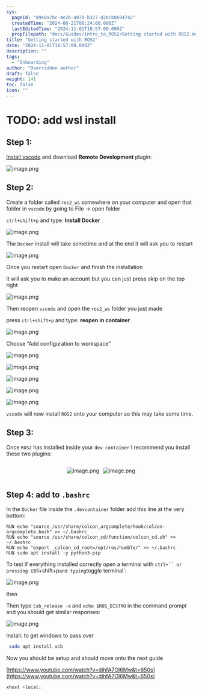 ```yaml
---
sys:
  pageId: "89e0a78c-4e2b-4070-b327-d28cb0694742"
  createdTime: "2024-08-21T00:24:00.000Z"
  lastEditedTime: "2024-11-01T18:57:00.000Z"
  propFilepath: "docs/Guides/intro_to_ROS2/Getting started with ROS2.md"
title: "Getting started with ROS2"
date: "2024-11-01T18:57:00.000Z"
description: ""
tags:
  - "Onboarding"
author: "Overridden author"
draft: false
weight: 141
toc: false
icon: ""
---
```


# TODO: add wsl install

## Step 1:

[Install vscode](https://code.visualstudio.com/download) and download **Remote Development** plugin:

![image.png](https://prod-files-secure.s3.us-west-2.amazonaws.com/d518164a-d88e-44d1-a4ee-3adb3bd8bce0/efb52993-1881-4a40-b95e-6f020334f022/image.png?X-Amz-Algorithm=AWS4-HMAC-SHA256&X-Amz-Content-Sha256=UNSIGNED-PAYLOAD&X-Amz-Credential=ASIAZI2LB4667BLZP3NS%2F20250130%2Fus-west-2%2Fs3%2Faws4_request&X-Amz-Date=20250130T121347Z&X-Amz-Expires=3600&X-Amz-Security-Token=IQoJb3JpZ2luX2VjEJz%2F%2F%2F%2F%2F%2F%2F%2F%2F%2FwEaCXVzLXdlc3QtMiJHMEUCIQC4SumYVL4qlGQXjnDqwea5jFGqCDKgSHGhSAJjhFybxAIgdVxU6aYpOzKrCEF%2FtEuEvY2L6SnYMHNGO9TQXwpSBmsqiAQIpf%2F%2F%2F%2F%2F%2F%2F%2F%2F%2FARAAGgw2Mzc0MjMxODM4MDUiDNAPDjvOKsyfyhfTdSrcA5C9CGq4t3rwph6WI5C%2Fpk41HY48PuI%2FFvmYc%2FKe84sWoQMkIb6OpoKvy6frIvzktScQHkv73svrEZxJ19LywETlT3zaAsfHz2TWfzOQXM7PqLvI67VBZOfkTjuCRLdtK0OVLugwea756xcS9ytR%2BxZ%2FMifYHooYyzkDll4ZgaOf%2FoJFXPgoHoYlCLp7VEt1%2FlN3xoQb5xLqQ3bM27SW5Te4X%2ByhiCurAUEV8aZMu4Xg2UJ7q9VP1Fq49pZULhchlIarsP%2BqFZgxHcNUdgOSkMa24xmboBnN1gmeYgVl%2FWWOtba5ReTQOFV%2BWS4hmmBQVKZhfWyjn0GjT05XGGEZ1cBB00MJGRCjHKoxRiMqu%2Fy4oOayF9gJ5ewDGn6G2BrckrPtTyvwtB1K4%2BqvZBhnffGa2AZH0pxYD80d4q1pALdGT3nQgf1r1XC1kJbpYn5aFd8EHEsVeWNHLjxBRlrv%2FMiK9%2FEgsaI6ORcuCYCS9TTcYj53fqS0Vlb8kHPWsrfP0%2BPT6eguAOVWdd9Yk8%2F0VPP%2FVxDvlsqhLYnE92TXr8uX%2Fsttw6JsSp27iWHW140aGz2EjUzdyjYmWG28dYsnrVM%2BGSqIZOT32nNqCIe8lKNcxei0O1qbigb7Mf9YMN3E7bwGOqUBAjRLqJd9ct8ychPPelFt7M30VYByWb2Joi2GPr%2Bgh%2BanDnUvS9GWkvMXKNNhQlqpCLivfg6%2FRTOiVCMYA4JaS3EPA5HZhAta%2BvLZVjnJD7rfZHO1Al1NbudFuo9wMRg3e83596lcv5twb3WhpSJy0VwQ3vc0z3%2FdbDqU2T69CqRFmNwsJ97P8WPaK4nRlBl7o3C6XNWXoxbVhBRimeX3RNOFH3xc&X-Amz-Signature=069fa8d16b7815947e6b15b65914cf010a8293c30d3a4005a51c7390a41ff4c0&X-Amz-SignedHeaders=host&x-id=GetObject)

## Step 2:

Create a folder called `ros2_ws` somewhere on your computer and open that folder in `vscode` by going to File → open folder 

`ctrl+shift+p` and type: **Install Docker**

![image.png](https://prod-files-secure.s3.us-west-2.amazonaws.com/d518164a-d88e-44d1-a4ee-3adb3bd8bce0/2269dc0e-1cd5-47ff-bceb-c04ad9b2eab0/image.png?X-Amz-Algorithm=AWS4-HMAC-SHA256&X-Amz-Content-Sha256=UNSIGNED-PAYLOAD&X-Amz-Credential=ASIAZI2LB4667BLZP3NS%2F20250130%2Fus-west-2%2Fs3%2Faws4_request&X-Amz-Date=20250130T121347Z&X-Amz-Expires=3600&X-Amz-Security-Token=IQoJb3JpZ2luX2VjEJz%2F%2F%2F%2F%2F%2F%2F%2F%2F%2FwEaCXVzLXdlc3QtMiJHMEUCIQC4SumYVL4qlGQXjnDqwea5jFGqCDKgSHGhSAJjhFybxAIgdVxU6aYpOzKrCEF%2FtEuEvY2L6SnYMHNGO9TQXwpSBmsqiAQIpf%2F%2F%2F%2F%2F%2F%2F%2F%2F%2FARAAGgw2Mzc0MjMxODM4MDUiDNAPDjvOKsyfyhfTdSrcA5C9CGq4t3rwph6WI5C%2Fpk41HY48PuI%2FFvmYc%2FKe84sWoQMkIb6OpoKvy6frIvzktScQHkv73svrEZxJ19LywETlT3zaAsfHz2TWfzOQXM7PqLvI67VBZOfkTjuCRLdtK0OVLugwea756xcS9ytR%2BxZ%2FMifYHooYyzkDll4ZgaOf%2FoJFXPgoHoYlCLp7VEt1%2FlN3xoQb5xLqQ3bM27SW5Te4X%2ByhiCurAUEV8aZMu4Xg2UJ7q9VP1Fq49pZULhchlIarsP%2BqFZgxHcNUdgOSkMa24xmboBnN1gmeYgVl%2FWWOtba5ReTQOFV%2BWS4hmmBQVKZhfWyjn0GjT05XGGEZ1cBB00MJGRCjHKoxRiMqu%2Fy4oOayF9gJ5ewDGn6G2BrckrPtTyvwtB1K4%2BqvZBhnffGa2AZH0pxYD80d4q1pALdGT3nQgf1r1XC1kJbpYn5aFd8EHEsVeWNHLjxBRlrv%2FMiK9%2FEgsaI6ORcuCYCS9TTcYj53fqS0Vlb8kHPWsrfP0%2BPT6eguAOVWdd9Yk8%2F0VPP%2FVxDvlsqhLYnE92TXr8uX%2Fsttw6JsSp27iWHW140aGz2EjUzdyjYmWG28dYsnrVM%2BGSqIZOT32nNqCIe8lKNcxei0O1qbigb7Mf9YMN3E7bwGOqUBAjRLqJd9ct8ychPPelFt7M30VYByWb2Joi2GPr%2Bgh%2BanDnUvS9GWkvMXKNNhQlqpCLivfg6%2FRTOiVCMYA4JaS3EPA5HZhAta%2BvLZVjnJD7rfZHO1Al1NbudFuo9wMRg3e83596lcv5twb3WhpSJy0VwQ3vc0z3%2FdbDqU2T69CqRFmNwsJ97P8WPaK4nRlBl7o3C6XNWXoxbVhBRimeX3RNOFH3xc&X-Amz-Signature=7b54101402e46edfea5e53ae22328adf4cf16d83c8dd54344edcab89f24cc4ba&X-Amz-SignedHeaders=host&x-id=GetObject)

The `Docker` install will take sometime and at the end it will ask you to restart

![image.png](https://prod-files-secure.s3.us-west-2.amazonaws.com/d518164a-d88e-44d1-a4ee-3adb3bd8bce0/ed233f78-be33-4b1f-b89c-9c346c0e961e/image.png?X-Amz-Algorithm=AWS4-HMAC-SHA256&X-Amz-Content-Sha256=UNSIGNED-PAYLOAD&X-Amz-Credential=ASIAZI2LB4667BLZP3NS%2F20250130%2Fus-west-2%2Fs3%2Faws4_request&X-Amz-Date=20250130T121347Z&X-Amz-Expires=3600&X-Amz-Security-Token=IQoJb3JpZ2luX2VjEJz%2F%2F%2F%2F%2F%2F%2F%2F%2F%2FwEaCXVzLXdlc3QtMiJHMEUCIQC4SumYVL4qlGQXjnDqwea5jFGqCDKgSHGhSAJjhFybxAIgdVxU6aYpOzKrCEF%2FtEuEvY2L6SnYMHNGO9TQXwpSBmsqiAQIpf%2F%2F%2F%2F%2F%2F%2F%2F%2F%2FARAAGgw2Mzc0MjMxODM4MDUiDNAPDjvOKsyfyhfTdSrcA5C9CGq4t3rwph6WI5C%2Fpk41HY48PuI%2FFvmYc%2FKe84sWoQMkIb6OpoKvy6frIvzktScQHkv73svrEZxJ19LywETlT3zaAsfHz2TWfzOQXM7PqLvI67VBZOfkTjuCRLdtK0OVLugwea756xcS9ytR%2BxZ%2FMifYHooYyzkDll4ZgaOf%2FoJFXPgoHoYlCLp7VEt1%2FlN3xoQb5xLqQ3bM27SW5Te4X%2ByhiCurAUEV8aZMu4Xg2UJ7q9VP1Fq49pZULhchlIarsP%2BqFZgxHcNUdgOSkMa24xmboBnN1gmeYgVl%2FWWOtba5ReTQOFV%2BWS4hmmBQVKZhfWyjn0GjT05XGGEZ1cBB00MJGRCjHKoxRiMqu%2Fy4oOayF9gJ5ewDGn6G2BrckrPtTyvwtB1K4%2BqvZBhnffGa2AZH0pxYD80d4q1pALdGT3nQgf1r1XC1kJbpYn5aFd8EHEsVeWNHLjxBRlrv%2FMiK9%2FEgsaI6ORcuCYCS9TTcYj53fqS0Vlb8kHPWsrfP0%2BPT6eguAOVWdd9Yk8%2F0VPP%2FVxDvlsqhLYnE92TXr8uX%2Fsttw6JsSp27iWHW140aGz2EjUzdyjYmWG28dYsnrVM%2BGSqIZOT32nNqCIe8lKNcxei0O1qbigb7Mf9YMN3E7bwGOqUBAjRLqJd9ct8ychPPelFt7M30VYByWb2Joi2GPr%2Bgh%2BanDnUvS9GWkvMXKNNhQlqpCLivfg6%2FRTOiVCMYA4JaS3EPA5HZhAta%2BvLZVjnJD7rfZHO1Al1NbudFuo9wMRg3e83596lcv5twb3WhpSJy0VwQ3vc0z3%2FdbDqU2T69CqRFmNwsJ97P8WPaK4nRlBl7o3C6XNWXoxbVhBRimeX3RNOFH3xc&X-Amz-Signature=4c36823d7c4ce38e6c65e468198cbdc9079a86f9ddbfea8e182a73391cc7e8e0&X-Amz-SignedHeaders=host&x-id=GetObject)

Once you restart open `Docker` and finish the installation

It will ask you to make an account but you can just press skip on the top right

![image.png](https://prod-files-secure.s3.us-west-2.amazonaws.com/d518164a-d88e-44d1-a4ee-3adb3bd8bce0/21010ad9-1659-4fd9-9f59-9932a09b2a3d/image.png?X-Amz-Algorithm=AWS4-HMAC-SHA256&X-Amz-Content-Sha256=UNSIGNED-PAYLOAD&X-Amz-Credential=ASIAZI2LB4667BLZP3NS%2F20250130%2Fus-west-2%2Fs3%2Faws4_request&X-Amz-Date=20250130T121347Z&X-Amz-Expires=3600&X-Amz-Security-Token=IQoJb3JpZ2luX2VjEJz%2F%2F%2F%2F%2F%2F%2F%2F%2F%2FwEaCXVzLXdlc3QtMiJHMEUCIQC4SumYVL4qlGQXjnDqwea5jFGqCDKgSHGhSAJjhFybxAIgdVxU6aYpOzKrCEF%2FtEuEvY2L6SnYMHNGO9TQXwpSBmsqiAQIpf%2F%2F%2F%2F%2F%2F%2F%2F%2F%2FARAAGgw2Mzc0MjMxODM4MDUiDNAPDjvOKsyfyhfTdSrcA5C9CGq4t3rwph6WI5C%2Fpk41HY48PuI%2FFvmYc%2FKe84sWoQMkIb6OpoKvy6frIvzktScQHkv73svrEZxJ19LywETlT3zaAsfHz2TWfzOQXM7PqLvI67VBZOfkTjuCRLdtK0OVLugwea756xcS9ytR%2BxZ%2FMifYHooYyzkDll4ZgaOf%2FoJFXPgoHoYlCLp7VEt1%2FlN3xoQb5xLqQ3bM27SW5Te4X%2ByhiCurAUEV8aZMu4Xg2UJ7q9VP1Fq49pZULhchlIarsP%2BqFZgxHcNUdgOSkMa24xmboBnN1gmeYgVl%2FWWOtba5ReTQOFV%2BWS4hmmBQVKZhfWyjn0GjT05XGGEZ1cBB00MJGRCjHKoxRiMqu%2Fy4oOayF9gJ5ewDGn6G2BrckrPtTyvwtB1K4%2BqvZBhnffGa2AZH0pxYD80d4q1pALdGT3nQgf1r1XC1kJbpYn5aFd8EHEsVeWNHLjxBRlrv%2FMiK9%2FEgsaI6ORcuCYCS9TTcYj53fqS0Vlb8kHPWsrfP0%2BPT6eguAOVWdd9Yk8%2F0VPP%2FVxDvlsqhLYnE92TXr8uX%2Fsttw6JsSp27iWHW140aGz2EjUzdyjYmWG28dYsnrVM%2BGSqIZOT32nNqCIe8lKNcxei0O1qbigb7Mf9YMN3E7bwGOqUBAjRLqJd9ct8ychPPelFt7M30VYByWb2Joi2GPr%2Bgh%2BanDnUvS9GWkvMXKNNhQlqpCLivfg6%2FRTOiVCMYA4JaS3EPA5HZhAta%2BvLZVjnJD7rfZHO1Al1NbudFuo9wMRg3e83596lcv5twb3WhpSJy0VwQ3vc0z3%2FdbDqU2T69CqRFmNwsJ97P8WPaK4nRlBl7o3C6XNWXoxbVhBRimeX3RNOFH3xc&X-Amz-Signature=5e9fe31c6f6888d646ea6b1060b03259de792b41d58d276039a04bfa6790413f&X-Amz-SignedHeaders=host&x-id=GetObject)

Then reopen `vscode` and open the `ros2_ws` folder you just made

press `ctrl+shift+p` and type: **reopen in container**

![image.png](https://prod-files-secure.s3.us-west-2.amazonaws.com/d518164a-d88e-44d1-a4ee-3adb3bd8bce0/4e93b8c2-41ad-488c-8095-c74205196118/image.png?X-Amz-Algorithm=AWS4-HMAC-SHA256&X-Amz-Content-Sha256=UNSIGNED-PAYLOAD&X-Amz-Credential=ASIAZI2LB4667BLZP3NS%2F20250130%2Fus-west-2%2Fs3%2Faws4_request&X-Amz-Date=20250130T121347Z&X-Amz-Expires=3600&X-Amz-Security-Token=IQoJb3JpZ2luX2VjEJz%2F%2F%2F%2F%2F%2F%2F%2F%2F%2FwEaCXVzLXdlc3QtMiJHMEUCIQC4SumYVL4qlGQXjnDqwea5jFGqCDKgSHGhSAJjhFybxAIgdVxU6aYpOzKrCEF%2FtEuEvY2L6SnYMHNGO9TQXwpSBmsqiAQIpf%2F%2F%2F%2F%2F%2F%2F%2F%2F%2FARAAGgw2Mzc0MjMxODM4MDUiDNAPDjvOKsyfyhfTdSrcA5C9CGq4t3rwph6WI5C%2Fpk41HY48PuI%2FFvmYc%2FKe84sWoQMkIb6OpoKvy6frIvzktScQHkv73svrEZxJ19LywETlT3zaAsfHz2TWfzOQXM7PqLvI67VBZOfkTjuCRLdtK0OVLugwea756xcS9ytR%2BxZ%2FMifYHooYyzkDll4ZgaOf%2FoJFXPgoHoYlCLp7VEt1%2FlN3xoQb5xLqQ3bM27SW5Te4X%2ByhiCurAUEV8aZMu4Xg2UJ7q9VP1Fq49pZULhchlIarsP%2BqFZgxHcNUdgOSkMa24xmboBnN1gmeYgVl%2FWWOtba5ReTQOFV%2BWS4hmmBQVKZhfWyjn0GjT05XGGEZ1cBB00MJGRCjHKoxRiMqu%2Fy4oOayF9gJ5ewDGn6G2BrckrPtTyvwtB1K4%2BqvZBhnffGa2AZH0pxYD80d4q1pALdGT3nQgf1r1XC1kJbpYn5aFd8EHEsVeWNHLjxBRlrv%2FMiK9%2FEgsaI6ORcuCYCS9TTcYj53fqS0Vlb8kHPWsrfP0%2BPT6eguAOVWdd9Yk8%2F0VPP%2FVxDvlsqhLYnE92TXr8uX%2Fsttw6JsSp27iWHW140aGz2EjUzdyjYmWG28dYsnrVM%2BGSqIZOT32nNqCIe8lKNcxei0O1qbigb7Mf9YMN3E7bwGOqUBAjRLqJd9ct8ychPPelFt7M30VYByWb2Joi2GPr%2Bgh%2BanDnUvS9GWkvMXKNNhQlqpCLivfg6%2FRTOiVCMYA4JaS3EPA5HZhAta%2BvLZVjnJD7rfZHO1Al1NbudFuo9wMRg3e83596lcv5twb3WhpSJy0VwQ3vc0z3%2FdbDqU2T69CqRFmNwsJ97P8WPaK4nRlBl7o3C6XNWXoxbVhBRimeX3RNOFH3xc&X-Amz-Signature=ceb89e5746e25f83a7368892c5daaf8de5b48775e8a1e21ac6b6c2505e3bfbc3&X-Amz-SignedHeaders=host&x-id=GetObject)

Choose “Add configuration to workspace”

![image.png](https://prod-files-secure.s3.us-west-2.amazonaws.com/d518164a-d88e-44d1-a4ee-3adb3bd8bce0/9560b282-5060-4989-ba37-97e7b2c22476/image.png?X-Amz-Algorithm=AWS4-HMAC-SHA256&X-Amz-Content-Sha256=UNSIGNED-PAYLOAD&X-Amz-Credential=ASIAZI2LB4667BLZP3NS%2F20250130%2Fus-west-2%2Fs3%2Faws4_request&X-Amz-Date=20250130T121347Z&X-Amz-Expires=3600&X-Amz-Security-Token=IQoJb3JpZ2luX2VjEJz%2F%2F%2F%2F%2F%2F%2F%2F%2F%2FwEaCXVzLXdlc3QtMiJHMEUCIQC4SumYVL4qlGQXjnDqwea5jFGqCDKgSHGhSAJjhFybxAIgdVxU6aYpOzKrCEF%2FtEuEvY2L6SnYMHNGO9TQXwpSBmsqiAQIpf%2F%2F%2F%2F%2F%2F%2F%2F%2F%2FARAAGgw2Mzc0MjMxODM4MDUiDNAPDjvOKsyfyhfTdSrcA5C9CGq4t3rwph6WI5C%2Fpk41HY48PuI%2FFvmYc%2FKe84sWoQMkIb6OpoKvy6frIvzktScQHkv73svrEZxJ19LywETlT3zaAsfHz2TWfzOQXM7PqLvI67VBZOfkTjuCRLdtK0OVLugwea756xcS9ytR%2BxZ%2FMifYHooYyzkDll4ZgaOf%2FoJFXPgoHoYlCLp7VEt1%2FlN3xoQb5xLqQ3bM27SW5Te4X%2ByhiCurAUEV8aZMu4Xg2UJ7q9VP1Fq49pZULhchlIarsP%2BqFZgxHcNUdgOSkMa24xmboBnN1gmeYgVl%2FWWOtba5ReTQOFV%2BWS4hmmBQVKZhfWyjn0GjT05XGGEZ1cBB00MJGRCjHKoxRiMqu%2Fy4oOayF9gJ5ewDGn6G2BrckrPtTyvwtB1K4%2BqvZBhnffGa2AZH0pxYD80d4q1pALdGT3nQgf1r1XC1kJbpYn5aFd8EHEsVeWNHLjxBRlrv%2FMiK9%2FEgsaI6ORcuCYCS9TTcYj53fqS0Vlb8kHPWsrfP0%2BPT6eguAOVWdd9Yk8%2F0VPP%2FVxDvlsqhLYnE92TXr8uX%2Fsttw6JsSp27iWHW140aGz2EjUzdyjYmWG28dYsnrVM%2BGSqIZOT32nNqCIe8lKNcxei0O1qbigb7Mf9YMN3E7bwGOqUBAjRLqJd9ct8ychPPelFt7M30VYByWb2Joi2GPr%2Bgh%2BanDnUvS9GWkvMXKNNhQlqpCLivfg6%2FRTOiVCMYA4JaS3EPA5HZhAta%2BvLZVjnJD7rfZHO1Al1NbudFuo9wMRg3e83596lcv5twb3WhpSJy0VwQ3vc0z3%2FdbDqU2T69CqRFmNwsJ97P8WPaK4nRlBl7o3C6XNWXoxbVhBRimeX3RNOFH3xc&X-Amz-Signature=9ff3427566b4e44aa8d3a7e70d0e984907c349e7e27dd5b4152a725e4b2ddfb9&X-Amz-SignedHeaders=host&x-id=GetObject)

![image.png](https://prod-files-secure.s3.us-west-2.amazonaws.com/d518164a-d88e-44d1-a4ee-3adb3bd8bce0/2ee63f81-886b-48e8-a553-dc6e5eac99e4/image.png?X-Amz-Algorithm=AWS4-HMAC-SHA256&X-Amz-Content-Sha256=UNSIGNED-PAYLOAD&X-Amz-Credential=ASIAZI2LB4667BLZP3NS%2F20250130%2Fus-west-2%2Fs3%2Faws4_request&X-Amz-Date=20250130T121347Z&X-Amz-Expires=3600&X-Amz-Security-Token=IQoJb3JpZ2luX2VjEJz%2F%2F%2F%2F%2F%2F%2F%2F%2F%2FwEaCXVzLXdlc3QtMiJHMEUCIQC4SumYVL4qlGQXjnDqwea5jFGqCDKgSHGhSAJjhFybxAIgdVxU6aYpOzKrCEF%2FtEuEvY2L6SnYMHNGO9TQXwpSBmsqiAQIpf%2F%2F%2F%2F%2F%2F%2F%2F%2F%2FARAAGgw2Mzc0MjMxODM4MDUiDNAPDjvOKsyfyhfTdSrcA5C9CGq4t3rwph6WI5C%2Fpk41HY48PuI%2FFvmYc%2FKe84sWoQMkIb6OpoKvy6frIvzktScQHkv73svrEZxJ19LywETlT3zaAsfHz2TWfzOQXM7PqLvI67VBZOfkTjuCRLdtK0OVLugwea756xcS9ytR%2BxZ%2FMifYHooYyzkDll4ZgaOf%2FoJFXPgoHoYlCLp7VEt1%2FlN3xoQb5xLqQ3bM27SW5Te4X%2ByhiCurAUEV8aZMu4Xg2UJ7q9VP1Fq49pZULhchlIarsP%2BqFZgxHcNUdgOSkMa24xmboBnN1gmeYgVl%2FWWOtba5ReTQOFV%2BWS4hmmBQVKZhfWyjn0GjT05XGGEZ1cBB00MJGRCjHKoxRiMqu%2Fy4oOayF9gJ5ewDGn6G2BrckrPtTyvwtB1K4%2BqvZBhnffGa2AZH0pxYD80d4q1pALdGT3nQgf1r1XC1kJbpYn5aFd8EHEsVeWNHLjxBRlrv%2FMiK9%2FEgsaI6ORcuCYCS9TTcYj53fqS0Vlb8kHPWsrfP0%2BPT6eguAOVWdd9Yk8%2F0VPP%2FVxDvlsqhLYnE92TXr8uX%2Fsttw6JsSp27iWHW140aGz2EjUzdyjYmWG28dYsnrVM%2BGSqIZOT32nNqCIe8lKNcxei0O1qbigb7Mf9YMN3E7bwGOqUBAjRLqJd9ct8ychPPelFt7M30VYByWb2Joi2GPr%2Bgh%2BanDnUvS9GWkvMXKNNhQlqpCLivfg6%2FRTOiVCMYA4JaS3EPA5HZhAta%2BvLZVjnJD7rfZHO1Al1NbudFuo9wMRg3e83596lcv5twb3WhpSJy0VwQ3vc0z3%2FdbDqU2T69CqRFmNwsJ97P8WPaK4nRlBl7o3C6XNWXoxbVhBRimeX3RNOFH3xc&X-Amz-Signature=3c201d6226c8e4b1556c96ff90cdd0a86eeb0024fec1d7acafd50c6780927ea2&X-Amz-SignedHeaders=host&x-id=GetObject)

![image.png](https://prod-files-secure.s3.us-west-2.amazonaws.com/d518164a-d88e-44d1-a4ee-3adb3bd8bce0/ae1580b2-b048-407e-aed9-b584224a7a04/image.png?X-Amz-Algorithm=AWS4-HMAC-SHA256&X-Amz-Content-Sha256=UNSIGNED-PAYLOAD&X-Amz-Credential=ASIAZI2LB4667BLZP3NS%2F20250130%2Fus-west-2%2Fs3%2Faws4_request&X-Amz-Date=20250130T121347Z&X-Amz-Expires=3600&X-Amz-Security-Token=IQoJb3JpZ2luX2VjEJz%2F%2F%2F%2F%2F%2F%2F%2F%2F%2FwEaCXVzLXdlc3QtMiJHMEUCIQC4SumYVL4qlGQXjnDqwea5jFGqCDKgSHGhSAJjhFybxAIgdVxU6aYpOzKrCEF%2FtEuEvY2L6SnYMHNGO9TQXwpSBmsqiAQIpf%2F%2F%2F%2F%2F%2F%2F%2F%2F%2FARAAGgw2Mzc0MjMxODM4MDUiDNAPDjvOKsyfyhfTdSrcA5C9CGq4t3rwph6WI5C%2Fpk41HY48PuI%2FFvmYc%2FKe84sWoQMkIb6OpoKvy6frIvzktScQHkv73svrEZxJ19LywETlT3zaAsfHz2TWfzOQXM7PqLvI67VBZOfkTjuCRLdtK0OVLugwea756xcS9ytR%2BxZ%2FMifYHooYyzkDll4ZgaOf%2FoJFXPgoHoYlCLp7VEt1%2FlN3xoQb5xLqQ3bM27SW5Te4X%2ByhiCurAUEV8aZMu4Xg2UJ7q9VP1Fq49pZULhchlIarsP%2BqFZgxHcNUdgOSkMa24xmboBnN1gmeYgVl%2FWWOtba5ReTQOFV%2BWS4hmmBQVKZhfWyjn0GjT05XGGEZ1cBB00MJGRCjHKoxRiMqu%2Fy4oOayF9gJ5ewDGn6G2BrckrPtTyvwtB1K4%2BqvZBhnffGa2AZH0pxYD80d4q1pALdGT3nQgf1r1XC1kJbpYn5aFd8EHEsVeWNHLjxBRlrv%2FMiK9%2FEgsaI6ORcuCYCS9TTcYj53fqS0Vlb8kHPWsrfP0%2BPT6eguAOVWdd9Yk8%2F0VPP%2FVxDvlsqhLYnE92TXr8uX%2Fsttw6JsSp27iWHW140aGz2EjUzdyjYmWG28dYsnrVM%2BGSqIZOT32nNqCIe8lKNcxei0O1qbigb7Mf9YMN3E7bwGOqUBAjRLqJd9ct8ychPPelFt7M30VYByWb2Joi2GPr%2Bgh%2BanDnUvS9GWkvMXKNNhQlqpCLivfg6%2FRTOiVCMYA4JaS3EPA5HZhAta%2BvLZVjnJD7rfZHO1Al1NbudFuo9wMRg3e83596lcv5twb3WhpSJy0VwQ3vc0z3%2FdbDqU2T69CqRFmNwsJ97P8WPaK4nRlBl7o3C6XNWXoxbVhBRimeX3RNOFH3xc&X-Amz-Signature=96f5ebde3e2c83550018d4bfa41a214e20966c10e57b668bd2cc6b224d507402&X-Amz-SignedHeaders=host&x-id=GetObject)

![image.png](https://prod-files-secure.s3.us-west-2.amazonaws.com/d518164a-d88e-44d1-a4ee-3adb3bd8bce0/53255b28-f75e-430f-b9e3-c0ac8577e42b/image.png?X-Amz-Algorithm=AWS4-HMAC-SHA256&X-Amz-Content-Sha256=UNSIGNED-PAYLOAD&X-Amz-Credential=ASIAZI2LB4667BLZP3NS%2F20250130%2Fus-west-2%2Fs3%2Faws4_request&X-Amz-Date=20250130T121347Z&X-Amz-Expires=3600&X-Amz-Security-Token=IQoJb3JpZ2luX2VjEJz%2F%2F%2F%2F%2F%2F%2F%2F%2F%2FwEaCXVzLXdlc3QtMiJHMEUCIQC4SumYVL4qlGQXjnDqwea5jFGqCDKgSHGhSAJjhFybxAIgdVxU6aYpOzKrCEF%2FtEuEvY2L6SnYMHNGO9TQXwpSBmsqiAQIpf%2F%2F%2F%2F%2F%2F%2F%2F%2F%2FARAAGgw2Mzc0MjMxODM4MDUiDNAPDjvOKsyfyhfTdSrcA5C9CGq4t3rwph6WI5C%2Fpk41HY48PuI%2FFvmYc%2FKe84sWoQMkIb6OpoKvy6frIvzktScQHkv73svrEZxJ19LywETlT3zaAsfHz2TWfzOQXM7PqLvI67VBZOfkTjuCRLdtK0OVLugwea756xcS9ytR%2BxZ%2FMifYHooYyzkDll4ZgaOf%2FoJFXPgoHoYlCLp7VEt1%2FlN3xoQb5xLqQ3bM27SW5Te4X%2ByhiCurAUEV8aZMu4Xg2UJ7q9VP1Fq49pZULhchlIarsP%2BqFZgxHcNUdgOSkMa24xmboBnN1gmeYgVl%2FWWOtba5ReTQOFV%2BWS4hmmBQVKZhfWyjn0GjT05XGGEZ1cBB00MJGRCjHKoxRiMqu%2Fy4oOayF9gJ5ewDGn6G2BrckrPtTyvwtB1K4%2BqvZBhnffGa2AZH0pxYD80d4q1pALdGT3nQgf1r1XC1kJbpYn5aFd8EHEsVeWNHLjxBRlrv%2FMiK9%2FEgsaI6ORcuCYCS9TTcYj53fqS0Vlb8kHPWsrfP0%2BPT6eguAOVWdd9Yk8%2F0VPP%2FVxDvlsqhLYnE92TXr8uX%2Fsttw6JsSp27iWHW140aGz2EjUzdyjYmWG28dYsnrVM%2BGSqIZOT32nNqCIe8lKNcxei0O1qbigb7Mf9YMN3E7bwGOqUBAjRLqJd9ct8ychPPelFt7M30VYByWb2Joi2GPr%2Bgh%2BanDnUvS9GWkvMXKNNhQlqpCLivfg6%2FRTOiVCMYA4JaS3EPA5HZhAta%2BvLZVjnJD7rfZHO1Al1NbudFuo9wMRg3e83596lcv5twb3WhpSJy0VwQ3vc0z3%2FdbDqU2T69CqRFmNwsJ97P8WPaK4nRlBl7o3C6XNWXoxbVhBRimeX3RNOFH3xc&X-Amz-Signature=5bc6485ce7eb3989ed5eab831bb5fbb20e7828bcdc29e96b17889ac509fc9316&X-Amz-SignedHeaders=host&x-id=GetObject)

![image.png](https://prod-files-secure.s3.us-west-2.amazonaws.com/d518164a-d88e-44d1-a4ee-3adb3bd8bce0/7c562767-5af9-4ffb-97d1-327bcdf4ee00/image.png?X-Amz-Algorithm=AWS4-HMAC-SHA256&X-Amz-Content-Sha256=UNSIGNED-PAYLOAD&X-Amz-Credential=ASIAZI2LB4667BLZP3NS%2F20250130%2Fus-west-2%2Fs3%2Faws4_request&X-Amz-Date=20250130T121347Z&X-Amz-Expires=3600&X-Amz-Security-Token=IQoJb3JpZ2luX2VjEJz%2F%2F%2F%2F%2F%2F%2F%2F%2F%2FwEaCXVzLXdlc3QtMiJHMEUCIQC4SumYVL4qlGQXjnDqwea5jFGqCDKgSHGhSAJjhFybxAIgdVxU6aYpOzKrCEF%2FtEuEvY2L6SnYMHNGO9TQXwpSBmsqiAQIpf%2F%2F%2F%2F%2F%2F%2F%2F%2F%2FARAAGgw2Mzc0MjMxODM4MDUiDNAPDjvOKsyfyhfTdSrcA5C9CGq4t3rwph6WI5C%2Fpk41HY48PuI%2FFvmYc%2FKe84sWoQMkIb6OpoKvy6frIvzktScQHkv73svrEZxJ19LywETlT3zaAsfHz2TWfzOQXM7PqLvI67VBZOfkTjuCRLdtK0OVLugwea756xcS9ytR%2BxZ%2FMifYHooYyzkDll4ZgaOf%2FoJFXPgoHoYlCLp7VEt1%2FlN3xoQb5xLqQ3bM27SW5Te4X%2ByhiCurAUEV8aZMu4Xg2UJ7q9VP1Fq49pZULhchlIarsP%2BqFZgxHcNUdgOSkMa24xmboBnN1gmeYgVl%2FWWOtba5ReTQOFV%2BWS4hmmBQVKZhfWyjn0GjT05XGGEZ1cBB00MJGRCjHKoxRiMqu%2Fy4oOayF9gJ5ewDGn6G2BrckrPtTyvwtB1K4%2BqvZBhnffGa2AZH0pxYD80d4q1pALdGT3nQgf1r1XC1kJbpYn5aFd8EHEsVeWNHLjxBRlrv%2FMiK9%2FEgsaI6ORcuCYCS9TTcYj53fqS0Vlb8kHPWsrfP0%2BPT6eguAOVWdd9Yk8%2F0VPP%2FVxDvlsqhLYnE92TXr8uX%2Fsttw6JsSp27iWHW140aGz2EjUzdyjYmWG28dYsnrVM%2BGSqIZOT32nNqCIe8lKNcxei0O1qbigb7Mf9YMN3E7bwGOqUBAjRLqJd9ct8ychPPelFt7M30VYByWb2Joi2GPr%2Bgh%2BanDnUvS9GWkvMXKNNhQlqpCLivfg6%2FRTOiVCMYA4JaS3EPA5HZhAta%2BvLZVjnJD7rfZHO1Al1NbudFuo9wMRg3e83596lcv5twb3WhpSJy0VwQ3vc0z3%2FdbDqU2T69CqRFmNwsJ97P8WPaK4nRlBl7o3C6XNWXoxbVhBRimeX3RNOFH3xc&X-Amz-Signature=a88d357b8dd3fed8b6f231e17d3e8ecc341d73bc5475ad73decc8a72ff95c5a3&X-Amz-SignedHeaders=host&x-id=GetObject)

`vscode` will now install `ROS2` onto your computer so this may take some time.

## Step 3:

Once `ROS2` has installed inside your `dev-container` I recommend you install these two plugins:

<div style="display: flex;flex-direction: row; column-gap:10px; max-width: 630px;justify-content: center;">
<div>

![image.png](https://prod-files-secure.s3.us-west-2.amazonaws.com/d518164a-d88e-44d1-a4ee-3adb3bd8bce0/3fc3d550-5a54-4ba1-ba6b-faa01cdb7369/image.png?X-Amz-Algorithm=AWS4-HMAC-SHA256&X-Amz-Content-Sha256=UNSIGNED-PAYLOAD&X-Amz-Credential=ASIAZI2LB466THHHFMI2%2F20250130%2Fus-west-2%2Fs3%2Faws4_request&X-Amz-Date=20250130T121348Z&X-Amz-Expires=3600&X-Amz-Security-Token=IQoJb3JpZ2luX2VjEJz%2F%2F%2F%2F%2F%2F%2F%2F%2F%2FwEaCXVzLXdlc3QtMiJHMEUCIQDsw5hG2%2Fzhmi7zkLtpTba6jsnR0TCikE6ukABAAB%2BVcwIgHtzZwcqULV%2FYO9cqrc0YBFNdN%2F4H5UWLHV6ZIu%2FzSYkqiAQIpf%2F%2F%2F%2F%2F%2F%2F%2F%2F%2FARAAGgw2Mzc0MjMxODM4MDUiDOQZrGt4BdvM%2B%2BUJrircA1KORrSdWoVDgbMXsbMkX%2BT%2F%2BEh4VD2cx%2FGyDn05bYdMc4OFR%2FQjoSF5jq1930FMgcb7RBrw%2BNNP8dUOAYGB%2FinfTQNbN%2B6%2ByQZLK6kWl6u7A%2BKC21Ylp6pfWCIu36nOGwZTiYmiQAL5%2FVW%2BfNBU8DqiOAvpSzKFB6Ae4ky2rZ0prwz1Ppg4WlXqNqigNlRIvErRgHNsi9TixQ%2BR9XxoNBbz7hQAMh2zUHp7sVLoEUMcu3v6t3r90er3YE%2F9LKjVIM8FtnNEeNAh92GBDtNTSpLShXrVd1Y878LaqHnRynzuGaFqUafT1ufi2nPHIXTjC00KYkXHXxrt3cfz2bgYY%2BMLPQQZbbBKcW5uYUhatHH2mCdX3Fy0T4Qj1QqSU4g8eQ4nrSmw9Zfh75ADaDx7Rk0v4TWyukfQ0XltfvbXFhBoUzFDREJcMcl%2B4Qxbzu6bHRFc13l8QZgCfwS6O3LLEKRgz470cW4oCJ3yeHbHI%2BXMkMA5gIp0yaoFeWGjX4AEMSdOkOLROye3vBz9mgmWaKLptgXjUrFUuW3d%2FWzl0hXu%2FE3EdJGL9PxvmWWU2RgrdCRtDHzDjcX0XXHijepke9fj1GgjkcecMhqcJhoIfDP%2Fi7NToVybfy%2Bi6KkFMPjF7bwGOqUBYD5NqCzF7Ip9scqrDXwEx1zPq65s8rq15w5EsdXoUWUfS0p%2FUQdxHZeKct5vZGar9GLBG1hhwphFDXwEb7jzfakdG%2FAuJhhfABljc9eO5GVxwk05D6QLytDPynSYb%2BrsVebH9beR1AJpGRLW%2FKKzlUIDBCOhe2WxCYPN0nTTONc7Wvu2jb2ohibKa2ewg7N98AlNXYBgfSEFleYkRUT3%2FMCw51wI&X-Amz-Signature=4ee9a6c76546d6971bbf5da14159ace9cb336bdc44c125b9fbde7d3c4397fcb6&X-Amz-SignedHeaders=host&x-id=GetObject)

</div>
<div>

![image.png](https://prod-files-secure.s3.us-west-2.amazonaws.com/d518164a-d88e-44d1-a4ee-3adb3bd8bce0/d994cc66-13c2-4093-a5a3-f84cf4601a82/image.png?X-Amz-Algorithm=AWS4-HMAC-SHA256&X-Amz-Content-Sha256=UNSIGNED-PAYLOAD&X-Amz-Credential=ASIAZI2LB466YJOJXF6H%2F20250130%2Fus-west-2%2Fs3%2Faws4_request&X-Amz-Date=20250130T121351Z&X-Amz-Expires=3600&X-Amz-Security-Token=IQoJb3JpZ2luX2VjEJz%2F%2F%2F%2F%2F%2F%2F%2F%2F%2FwEaCXVzLXdlc3QtMiJHMEUCIHoyvxkWfIh5dvwkOqSR5NROZ06fG8goPW8hc5KBhyjvAiEAn%2FdcEL%2BTvbSJNF9rOndQwdlpov0gvR6d381L6Uta%2FfkqiAQIpf%2F%2F%2F%2F%2F%2F%2F%2F%2F%2FARAAGgw2Mzc0MjMxODM4MDUiDJWcanbBuoSuv0mg4SrcA6LSrILa8jNNsDPjDBz8u4e7xE4LZf%2B4xs6crVXyJ1p6dM4D7%2Fuw0xNeWKBXl%2FAVCaMmHc0dLn6tNtFGQImvq%2FfK3lhCd6opH94txtccC%2Bxx%2BpozRPpqGIDMNv%2FLVw7Z5%2BBQUh%2BjuGw8uL7JVXWgkkUpKCzsgI64Rk5bcWr3stH3j02%2Fb2kJaNrj0sZnKG1iOcYaw%2FNXDxdMmVWNFwgVELg0e%2FwCdho7VkYZic%2BdiclU1FpDvfiZh1N5GrmsMUUBh00tiodhXMVK8sXxvgpkt07GGEZdA1wlNo9rWsonCGdSCllHTRO9%2FncJaUXZwSmt%2Bi24Ch%2BQNFzFxnqtPLWBqld44w0f%2FtByN73RfIeFP0j4UglDuHWcobHg8PvBgzCv35TuCX%2BrsVONZfUMK8ymGiWs8LDlqMS0nCKDOSvaWn89dSfMMrY3uE5TJLlRPF%2BTUXTT09Ie3u7yPK5C189RHqBKq%2FtO8d44FSXrm596JnEs1OJkFlnacVvsBU%2Bl5R7ox50qAzuAaWF676bwHJLLpN6lbN%2BdyV%2BlecVAMA7rWn2okcn43DKANTeGIHH5Kp1sLKzd%2BNA9PSLwPSi4eo5BUqBWLinRkJExvqM2Kc6p7oIfBZvml8LM3fGYApPZMOvE7bwGOqUB0kWU%2FYvOm%2BfeMdNUbUwhqXi8cCUpE8SSQ9b973BV5Zzfv%2Fe37Ig0H0kMM7M5ZIU5utG5pfeZLSzfHJ9ppVw4uZNo3KOXOsvwUZaVd6Lt8wrq3VHiD26LvLrP2e7Y8RyJjeH7wUr%2Bm9mlw1Ix7hrj8r0rFmD5onfqtrboLFDR2rw7uZkj3E9zTuCnz9n%2B3Lg3G4Hl0zs5hvdCDS10XI81RHCIs99t&X-Amz-Signature=a83843621b1fb3e968f143c8a1739158b76e5b3fa2d34aabdc26bbfe6caebda7&X-Amz-SignedHeaders=host&x-id=GetObject)

</div>
</div>

## Step 4: add to `.bashrc`

In the `Docker` file inside the `.devcontainer` folder add this line at the very bottom: 

```docker
RUN echo "source /usr/share/colcon_argcomplete/hook/colcon-argcomplete.bash" >> ~/.bashrc
RUN echo "source /usr/share/colcon_cd/function/colcon_cd.sh" >> ~/.bashrc
RUN echo "export _colcon_cd_root=/opt/ros/humble/" >> ~/.bashrc
RUN sudo apt install -y python3-pip 
```

To test if everything installed correctly open a terminal with `ctrl+`` or pressing `ctrl+shift+p` and typing `toggle terminal`:

![image.png](https://prod-files-secure.s3.us-west-2.amazonaws.com/d518164a-d88e-44d1-a4ee-3adb3bd8bce0/6a4943d8-b04e-4c02-9a58-775f3384d1a5/image.png?X-Amz-Algorithm=AWS4-HMAC-SHA256&X-Amz-Content-Sha256=UNSIGNED-PAYLOAD&X-Amz-Credential=ASIAZI2LB4667BLZP3NS%2F20250130%2Fus-west-2%2Fs3%2Faws4_request&X-Amz-Date=20250130T121347Z&X-Amz-Expires=3600&X-Amz-Security-Token=IQoJb3JpZ2luX2VjEJz%2F%2F%2F%2F%2F%2F%2F%2F%2F%2FwEaCXVzLXdlc3QtMiJHMEUCIQC4SumYVL4qlGQXjnDqwea5jFGqCDKgSHGhSAJjhFybxAIgdVxU6aYpOzKrCEF%2FtEuEvY2L6SnYMHNGO9TQXwpSBmsqiAQIpf%2F%2F%2F%2F%2F%2F%2F%2F%2F%2FARAAGgw2Mzc0MjMxODM4MDUiDNAPDjvOKsyfyhfTdSrcA5C9CGq4t3rwph6WI5C%2Fpk41HY48PuI%2FFvmYc%2FKe84sWoQMkIb6OpoKvy6frIvzktScQHkv73svrEZxJ19LywETlT3zaAsfHz2TWfzOQXM7PqLvI67VBZOfkTjuCRLdtK0OVLugwea756xcS9ytR%2BxZ%2FMifYHooYyzkDll4ZgaOf%2FoJFXPgoHoYlCLp7VEt1%2FlN3xoQb5xLqQ3bM27SW5Te4X%2ByhiCurAUEV8aZMu4Xg2UJ7q9VP1Fq49pZULhchlIarsP%2BqFZgxHcNUdgOSkMa24xmboBnN1gmeYgVl%2FWWOtba5ReTQOFV%2BWS4hmmBQVKZhfWyjn0GjT05XGGEZ1cBB00MJGRCjHKoxRiMqu%2Fy4oOayF9gJ5ewDGn6G2BrckrPtTyvwtB1K4%2BqvZBhnffGa2AZH0pxYD80d4q1pALdGT3nQgf1r1XC1kJbpYn5aFd8EHEsVeWNHLjxBRlrv%2FMiK9%2FEgsaI6ORcuCYCS9TTcYj53fqS0Vlb8kHPWsrfP0%2BPT6eguAOVWdd9Yk8%2F0VPP%2FVxDvlsqhLYnE92TXr8uX%2Fsttw6JsSp27iWHW140aGz2EjUzdyjYmWG28dYsnrVM%2BGSqIZOT32nNqCIe8lKNcxei0O1qbigb7Mf9YMN3E7bwGOqUBAjRLqJd9ct8ychPPelFt7M30VYByWb2Joi2GPr%2Bgh%2BanDnUvS9GWkvMXKNNhQlqpCLivfg6%2FRTOiVCMYA4JaS3EPA5HZhAta%2BvLZVjnJD7rfZHO1Al1NbudFuo9wMRg3e83596lcv5twb3WhpSJy0VwQ3vc0z3%2FdbDqU2T69CqRFmNwsJ97P8WPaK4nRlBl7o3C6XNWXoxbVhBRimeX3RNOFH3xc&X-Amz-Signature=0c518e9319f5185e8d9bb73c5a86707bbcdeaef27411d409a58562836b808825&X-Amz-SignedHeaders=host&x-id=GetObject)

then 

Then type `lsb_release -a` and `echo $ROS_DISTRO` in the command prompt and you should get similar responses:

![image.png](https://prod-files-secure.s3.us-west-2.amazonaws.com/d518164a-d88e-44d1-a4ee-3adb3bd8bce0/3e635dec-a805-4e85-8b9e-d000e5b71a4e/image.png?X-Amz-Algorithm=AWS4-HMAC-SHA256&X-Amz-Content-Sha256=UNSIGNED-PAYLOAD&X-Amz-Credential=ASIAZI2LB4667BLZP3NS%2F20250130%2Fus-west-2%2Fs3%2Faws4_request&X-Amz-Date=20250130T121347Z&X-Amz-Expires=3600&X-Amz-Security-Token=IQoJb3JpZ2luX2VjEJz%2F%2F%2F%2F%2F%2F%2F%2F%2F%2FwEaCXVzLXdlc3QtMiJHMEUCIQC4SumYVL4qlGQXjnDqwea5jFGqCDKgSHGhSAJjhFybxAIgdVxU6aYpOzKrCEF%2FtEuEvY2L6SnYMHNGO9TQXwpSBmsqiAQIpf%2F%2F%2F%2F%2F%2F%2F%2F%2F%2FARAAGgw2Mzc0MjMxODM4MDUiDNAPDjvOKsyfyhfTdSrcA5C9CGq4t3rwph6WI5C%2Fpk41HY48PuI%2FFvmYc%2FKe84sWoQMkIb6OpoKvy6frIvzktScQHkv73svrEZxJ19LywETlT3zaAsfHz2TWfzOQXM7PqLvI67VBZOfkTjuCRLdtK0OVLugwea756xcS9ytR%2BxZ%2FMifYHooYyzkDll4ZgaOf%2FoJFXPgoHoYlCLp7VEt1%2FlN3xoQb5xLqQ3bM27SW5Te4X%2ByhiCurAUEV8aZMu4Xg2UJ7q9VP1Fq49pZULhchlIarsP%2BqFZgxHcNUdgOSkMa24xmboBnN1gmeYgVl%2FWWOtba5ReTQOFV%2BWS4hmmBQVKZhfWyjn0GjT05XGGEZ1cBB00MJGRCjHKoxRiMqu%2Fy4oOayF9gJ5ewDGn6G2BrckrPtTyvwtB1K4%2BqvZBhnffGa2AZH0pxYD80d4q1pALdGT3nQgf1r1XC1kJbpYn5aFd8EHEsVeWNHLjxBRlrv%2FMiK9%2FEgsaI6ORcuCYCS9TTcYj53fqS0Vlb8kHPWsrfP0%2BPT6eguAOVWdd9Yk8%2F0VPP%2FVxDvlsqhLYnE92TXr8uX%2Fsttw6JsSp27iWHW140aGz2EjUzdyjYmWG28dYsnrVM%2BGSqIZOT32nNqCIe8lKNcxei0O1qbigb7Mf9YMN3E7bwGOqUBAjRLqJd9ct8ychPPelFt7M30VYByWb2Joi2GPr%2Bgh%2BanDnUvS9GWkvMXKNNhQlqpCLivfg6%2FRTOiVCMYA4JaS3EPA5HZhAta%2BvLZVjnJD7rfZHO1Al1NbudFuo9wMRg3e83596lcv5twb3WhpSJy0VwQ3vc0z3%2FdbDqU2T69CqRFmNwsJ97P8WPaK4nRlBl7o3C6XNWXoxbVhBRimeX3RNOFH3xc&X-Amz-Signature=635d5a8fcc506368fcc0c060e76092547503d4f3f40d041647d4ebed3b44e017&X-Amz-SignedHeaders=host&x-id=GetObject)

Install:  to get windows to pass over

```bash
 sudo apt install xcb
```

Now you should be setup and should move onto the next guide 

[https://www.youtube.com/watch?v=dihfA7Ol6Mw&t=650s](https://www.youtube.com/watch?v=dihfA7Ol6Mw&t=650s)

```python
xhost +local:
```
